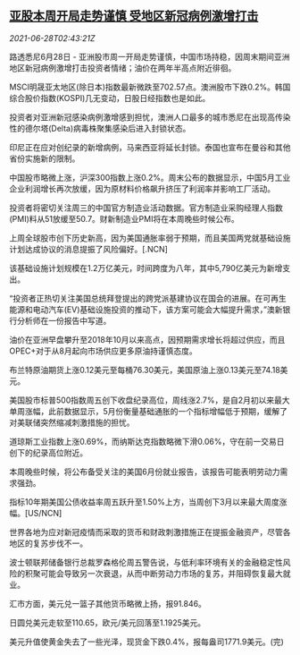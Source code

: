 <!--1624849263000-->
[亚股本周开局走势谨慎 受地区新冠病例激增打击](https://cn.reuters.com/article/global-market-asia-stock-covid-0628-idCNKCS2E405M)
------

<div><i>2021-06-28T02:43:21Z</i></div><p>路透悉尼6月28日 - 亚洲股市周一开局走势谨慎，中国市场持稳，因周末期间亚洲地区新冠病例激增打击投资者情绪；油价在两年半高点附近徘徊。</p><p>MSCI明晟亚太地区(除日本)指数最新微跌至702.57点。澳洲股市下跌0.2%。韩国综合股价指数(KOSPI)几无变动，日股日经指数也是如此。</p><p>投资者对亚洲新冠感染病例激增感到担忧，澳洲人口最多的城市悉尼在出现高传染性的德尔塔(Delta)病毒株聚集感染后进入封锁状态。</p><p>印尼正在应对创纪录的新增病例，马来西亚将延长封锁。泰国也宣布在曼谷和其他省份实施新的限制。</p><p>中国股市略微上涨，沪深300指数上涨0.2%。周末公布的数据显示，中国5月工业企业利润增长再次放缓，因为原材料价格飙升挤压了利润率并影响工厂活动。</p><p>投资者将密切关注周三的中国官方制造业活动数据。官方制造业采购经理人指数(PMI)料从51放缓至50.7。财新制造业PMI将在本周晚些时候公布。</p><p>上周全球股市创下历史新高，因为美国通胀率弱于预期，而且美国两党就基础设施计划达成协议的消息提振了风险偏好。[.NCN]</p><p>该基础设施计划规模在1.2万亿美元，时间跨度为八年，其中5,790亿美元为新增支出。</p><p>“投资者正热切关注美国总统拜登提出的跨党派基建协议在国会的进展。在可再生能源和电动汽车(EV)基础设施投资的推动下，该方案可能会大幅提升需求，”澳新银行分析师在一份报告中写道。</p><p>油价在亚洲早盘攀升至2018年10月以来高点，因预期需求增长将超过供应，而且OPEC+对于从8月起向市场供应更多原油持谨慎态度。</p><p>布兰特原油期货上涨0.12美元至每桶76.30美元，美国原油上涨0.13美元至74.18美元。</p><p>美国股市标普500指数周五创下收盘纪录高位，周线涨2.7%，是自2月初以来最大单周涨幅，此前数据显示，5月份衡量基础通胀的一个指标增幅低于预期，缓解了对美联储突然缩减刺激措施的担忧。</p><p>道琼斯工业指数上涨0.69%，而纳斯达克指数略微下滑0.06%，守在前一交易日创下的纪录高位附近。</p><p>本周晚些时候，将公布备受关注的美国6月份就业报告，该报告可能表明劳动力需求强劲。</p><p>指标10年期美国公债收益率周五跃升至1.50%上方，当周创下3月以来最大周度涨幅。[US/NCN]</p><p>世界各地为应对新冠疫情而采取的货币和财政刺激措施正在提振金融资产，尽管各地区的复苏步伐不一。</p><p>波士顿联邦储备银行总裁罗森格伦周五警告说，与低利率环境有关的金融稳定性风险的积聚可能会导致另一次衰退，从而中断劳动力市场的复苏，并阻碍恢复最大就业。</p><p>汇市方面，美元兑一篮子其他货币略微上扬，报91.846。</p><p>日圆兑美元走软至110.65，欧元/美元回落至1.1925美元。</p><p>美元升值使黄金失去了一些光泽，现货金下跌0.4%，报每盎司1771.9美元。(完)</p>
